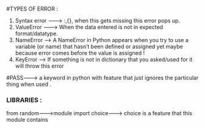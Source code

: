 #TYPES OF ERROR :

1) Syntax error ---> :,{}, when this gets missing this error pops up.
2) ValueError ---> When the data entered is not in expected format/datatype.
3) NameError --> A NameError in Python appears when you try to use a variable (or name) that hasn’t been defined or assigned yet maybe because error comes before the value is assigned !
4) KeyError --> If something is not in dictionary that you asked/used for it will throw this error

#PASS---> a keyword in python with feature that just ignores the particular thing when used .

### LIBRARIES : 

from random--->module import choice---> choice is a feature that this module contains 